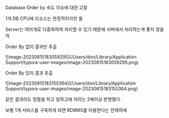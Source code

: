 Database Order by 속도 이슈에 대한 고찰

1개 DB CPU에 리소스는 한정적이지만 를

Server는 여러개로 다중화하여 처리할 수 있기 때문에 서버에서 처리하는게 좋지 않을까





Order By 없이 결과만 추출

![image-20230815183059295](/Users/don/Library/Application Support/typora-user-images/image-20230815183059295.png)



Order By 있이 결과 추출

![image-20230815183150364](/Users/don/Library/Application Support/typora-user-images/image-20230815183150364.png)



같은 결과라도 정렬을 하고 않하고에 차이는 2배이상 분명했다.



보통 1개 서비스를 구축하게 되면 RDBMS를 이용한다는 전제하에



